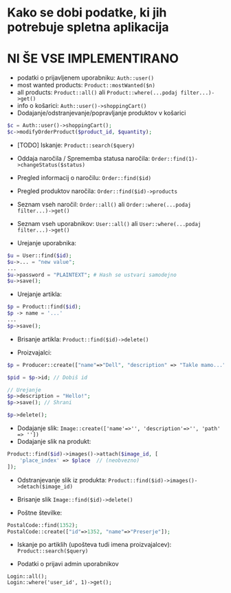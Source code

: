 # Kako se dobi podatke, ki jih potrebuje spletna aplikacija

# NI ŠE VSE IMPLEMENTIRANO


- podatki o prijavljenem uporabniku: `Auth::user()`
- most wanted products: `Product::mostWanted($n)`
- all products: `Product::all()` ali `Product::where(...podaj filter...)->get()`
- info o košarici: `Auth::user()->shoppingCart()`
- Dodajanje/odstranjevanje/popravljanje produktov v košarici
```php
$c = Auth::user()->shoppingCart();
$c->modifyOrderProduct($product_id, $quantity);
```

- [TODO] Iskanje: `Product::search($query)`

- Oddaja naročila / Sprememba statusa naročila: `Order::find(1)->changeStatus($status)`


- Pregled informacij o naročilu: `Order::find($id)`
- Pregled produktov naročila: `Order::find($id)->products`

- Seznam vseh naročil: `Order::all()` ali `Order::where(...podaj filter...)->get()`  

- Seznam vseh uporabnikov: `User::all()` ali `User::where(...podaj filter...)->get()`
- Urejanje uporabnika: 
```php
$u = User::find($id);
$u->... = "new value";
...
$u->password = "PLAINTEXT"; # Hash se ustvari samodejno
$u->save();
```

- Urejanje artikla: 
```php
$p = Product::find($id);
$p -> name = '...'
...
$p->save();
```
- Brisanje artikla: `Product::find($id)->delete()`

- Proizvajalci:
```php
$p = Producer::create(["name"=>"Dell", "description" => "Takle mamo..."]);

$pid = $p->id; // Dobiš id

// Urejanje
$p->description = "Hello!";
$p->save(); // Shrani

$p->delete();
```

- Dodajanje slik: `Image::create(['name'=>'', 'description'=>'', 'path' => ''])`
- Dodajanje slik na produkt: 
```php
Product::find($id)->images()->attach($image_id, [
    'place_index' => $place  // (neobvezno)
]);
```
- Odstranjevanje slik iz produkta: `Product::find($id)->images()->detach($image_id)`
- Brisanje slik `Image::find($id)->delete()`


- Poštne številke:
```php
PostalCode::find(1352);
PostalCode::create(["id"=>1352, "name"=>"Preserje"]);
```

- Iskanje po artiklih (upošteva tudi imena proizvajalcev): `Product::search($query)`


- Podatki o prijavi admin uporabnikov
```
Login::all();
Login::where('user_id', 1)->get();
```